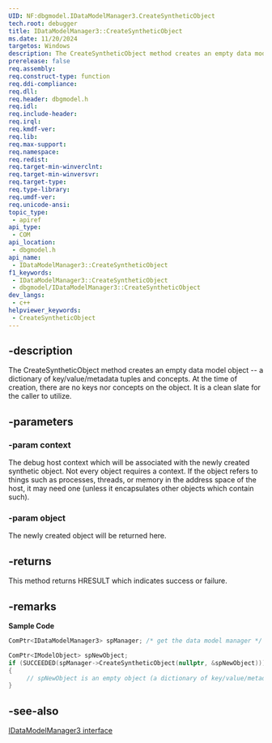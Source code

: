 ```yaml
---
UID: NF:dbgmodel.IDataModelManager3.CreateSyntheticObject
tech.root: debugger
title: IDataModelManager3::CreateSyntheticObject
ms.date: 11/20/2024
targetos: Windows
description: The CreateSyntheticObject method creates an empty data model object that is a dictionary of key/value/metadata tuples and concepts.
prerelease: false
req.assembly: 
req.construct-type: function
req.ddi-compliance: 
req.dll: 
req.header: dbgmodel.h
req.idl: 
req.include-header: 
req.irql: 
req.kmdf-ver: 
req.lib: 
req.max-support: 
req.namespace: 
req.redist: 
req.target-min-winverclnt: 
req.target-min-winversvr: 
req.target-type: 
req.type-library: 
req.umdf-ver: 
req.unicode-ansi: 
topic_type:
 - apiref
api_type:
 - COM
api_location:
 - dbgmodel.h
api_name:
 - IDataModelManager3::CreateSyntheticObject
f1_keywords:
 - IDataModelManager3::CreateSyntheticObject
 - dbgmodel/IDataModelManager3::CreateSyntheticObject
dev_langs:
 - c++
helpviewer_keywords:
 - CreateSyntheticObject
---
```


## -description

The CreateSyntheticObject method creates an empty data model object -- a dictionary of key/value/metadata tuples and concepts. At the time of creation, there are no keys nor concepts on the object. It is a clean slate for the caller to utilize.

## -parameters

### -param context

The debug host context which will be associated with the newly created synthetic object. Not every object requires a context. If the object refers to things such as processes, threads, or memory in the address space of the host, it may need one (unless it encapsulates other objects which contain such).

### -param object

The newly created object will be returned here.

## -returns

This method returns HRESULT which indicates success or failure.

## -remarks

**Sample Code**

```cpp
ComPtr<IDataModelManager3> spManager; /* get the data model manager */

ComPtr<IModelObject> spNewObject;
if (SUCCEEDED(spManager->CreateSyntheticObject(nullptr, &spNewObject)))
{
     // spNewObject is an empty object (a dictionary of key/value/metadata tuples)
}
```

## -see-also

[IDataModelManager3 interface](nn-dbgmodel-idatamodelmanager3.md)